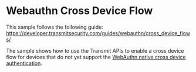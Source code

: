# Webauthn Cross Device Flow

This sample follows the following guide: https://developer.transmitsecurity.com/guides/webauthn/cross_device_flows/

The sample shows how to use the Transmit APIs to enable a cross device flow for devices that do not yet support the [WebAuthn native cross device authentication](https://passkeys.dev/docs/reference/terms/#cross-device-authentication-cda).



